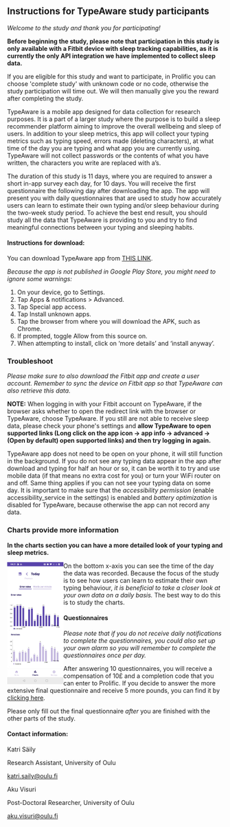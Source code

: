 ## Instructions for TypeAware study participants

*Welcome to the study and thank you for participating!*

**Before beginning the study, please note that participation in this study is only available with a Fitbit device with sleep tracking capabilities, as it is currently the only API integration we have implemented to collect sleep data.**

If you are eligible for this study and want to participate, in Prolific you can choose 'complete study' with unknown code or no code, otherwise the study participation will time out. We will then manually give you the reward after completing the study. 

TypeAware is a mobile app designed for data collection for research purposes. It is a part of a larger study where the purpose is to build a sleep recommender platform aiming to improve the overall wellbeing and sleep of users. In addition to your sleep metrics, this app will collect your typing metrics such as typing speed, errors made (deleting characters), at what time of the day you are typing and what app you are currently using. TypeAware will not collect passwords or the contents of what you have written, the characters you write are replaced with a’s. 

The duration of this study is 11 days, where you are required to answer a short in-app survey each day, for 10 days. You will receive the first questionnaire the following day after downloading the app. The app will present you with daily questionnaires that are used to study how accurately users can learn to estimate their own typing and/or sleep behaviour during the two-week study period. To achieve the best end result, you should study all the data that TypeAware is providing to you and try to find meaningful connections between your typing and sleeping habits.


#### Instructions for download:

You can download TypeAware app from <a href="https://drive.google.com/uc?export=download&id=14leh8GgBoVQ8d8H_tzmSiG21dUHGYdVG">THIS LINK</a>.

*Because the app is not published in Google Play Store, you might need to ignore some warnings:*

1. On your device, go to Settings.
2. Tap Apps & notifications > Advanced.
3. Tap Special app access.
4. Tap Install unknown apps.
5. Tap the browser from where you will download the APK, such as Chrome.
6. If prompted, toggle Allow from this source on.
7. When attempting to install, click on ‘more details’ and ‘install anyway’.

### Troubleshoot

*Please make sure to also download the Fitbit app and create a user account. Remember to sync the device on Fitbit app so that TypeAware can also retrieve this data.* 

**NOTE:** When logging in with your Fitbit account on TypeAware, if the browser asks whether to open the redirect link with the browser or TypeAware, choose TypeAware. If you still are not able to receive sleep data, please check your phone's settings and **allow TypeAware to open supported links (Long click on the app icon -> app info -> advanced -> (Open by default) open supported links) and then try logging in again.** 

TypeAware app does not need to be open on your phone, it will still function in the background. If you do not see any typing data appear in the app after download and typing for half an hour or so, it can be worth it to try and use mobile data (if that means no extra cost for you) or turn your WiFi router on and off. Same thing applies if you can not see your typing data on some day.
It is important to make sure that the *accessibility permission* (enable accessibility_service in the settings) is enabled and *battery optimization* is disabled for TypeAware, because otherwise the app can not record any data.

### Charts provide more information

**In the charts section you can have a more detailed look of your typing and sleep metrics.**


<img src="/docs/assets/Screenshot_20230720-042149.jpg" align="left" width="26%" height="26%">

On the bottom x-axis you can see the time of the day the data was recorded.
Because the focus of the study is to see how users can learn to estimate their own typing behaviour, *it is beneficial to take a closer look at your own data on a daily basis.* The best way to do this is to study the charts. 

#### Questionnaires 


*Please note that if you do not receive daily notifications to complete the questionnaires, you could also set up your own alarm so you will remember to complete the questionnaires once per day.*

After answering 10 questionnaires, you will receive a compensation of 10£ and a completion code that you can enter to Prolific. 
If you decide to answer the more extensive final questionnaire and receive 5 more pounds, you can find it by <a href="https://forms.gle/1KMJNgUXcyadjseG6"> clicking here</a>. 

Please only fill out the final questionnaire *after* you are finished with the other parts of the study.


#### Contact information:

Katri Säily 

Research Assistant, University of Oulu

katri.saily@oulu.fi


Aku Visuri

Post-Doctoral Researcher, University of Oulu

aku.visuri@oulu.fi

